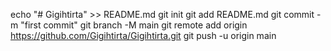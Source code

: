 echo "# Gigihtirta" >> README.md
git init
git add README.md
git commit -m "first commit"
git branch -M main
git remote add origin https://github.com/Gigihtirta/Gigihtirta.git
git push -u origin main
